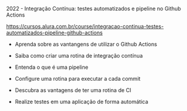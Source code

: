 2022 - Integração Contínua: testes automatizados e pipeline no Github Actions

https://cursos.alura.com.br/course/integracao-continua-testes-automatizados-pipeline-github-actions


- Aprenda sobre as vantangens de utilizar o Github Actions

- Saiba como criar uma rotina de integração contínua

- Entenda o que é uma pipeline

- Configure uma rotina para executar a cada commit

- Descubra as vantagens de ter uma rotina de CI

- Realize testes em uma aplicação de forma automática
